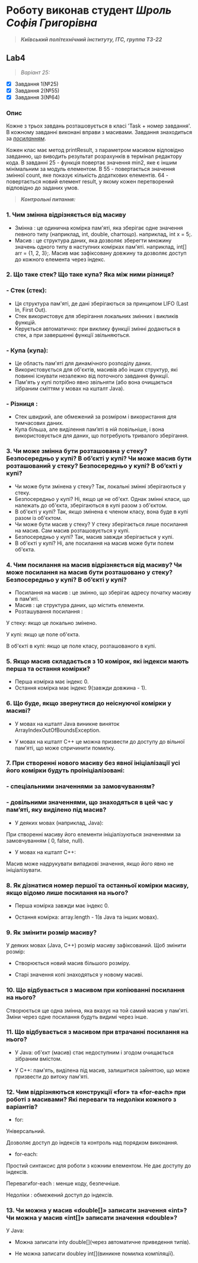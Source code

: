 # Роботу виконав студент ***Шроль Софія Григорівна***
> ***Київський політехнічний інституту, ІТС, группа ТЗ-22***

## Lab4
> *Варіант 25:*
- [x] Завдання 1(№25)
- [x] Завдання 2(№55)
- [x] Завдання 3(№64)
### Опис
Кожне з трьох завдань розташовується в класі 'Task + номер завдання'. В кожному завданні виконані вправи з масивами.
Завдання знаходиться за *[посиланням](https://docs.google.com/document/d/1oyh_Fen-c0Z6R15DjGKeDtLA_xLmADzhX3BB1LfqZoM/edit?tab=t.0)*.

Кожен клас має метод printResult, з параметром масивом відповідно завданню, що виводить результат розрахунків в термінал редактору кода. В завданні 25 - функція повертає значення min2, яке є іншим мінімальним за модуль елементом. В 55 - повертається значення змінної count, яке показує кількість додаткових елементів. 64 - повертається новий елемент result, у якому кожен перетворений відповідно до заданих умов.

> ***Контрольні питання:***

### 1. Чим змінна відрізняється від масиву

- Змінна : це одинична комірка пам'яті, яка зберігає одне значення певного типу (наприклад, int, double, charтощо). наприклад, int x = 5;.
- Масив : це структура даних, яка дозволяє зберегти множину значень одного типу в наступних комірках пам'яті. наприклад, int[] arr = {1, 2, 3};. Масив має зафіксовану довжину та дозволяє доступ до кожного елемента через індекс.

### 2. Що таке стек? Що таке купа? Яка між ними різниця?

### - Стек (стек):
- Ця структура пам'яті, де дані зберігаються за принципом LIFO (Last In, First Out).
- Стек використовує для зберігання локальних змінних і викликів функцій.
- Керується автоматично: при виклику функції змінні додаються в стек, а при завершенні функції звільняються.
### - Купа (купа):
- Це область пам'яті для динамічного розподілу даних.
- Використовується для об'єктів, масивів або інших структур, які повинні існувати незалежно від поточного завдання функції.
- Пам'ять у купі потрібно явно звільняти (або вона очищається зібраним сміттям у мовах на кшталт Java).
### - Різниця :
- Стек швидкий, але обмежений за розміром і використання для тимчасових даних.
- Купа більша, але виділення пам’яті в ній повільніше, і вона використовується для даних, що потребують тривалого зберігання.

### 3. Чи може змінна бути розташована у стеку? Безпосередньо у купі? В об’єкті у купі? Чи може масив бути розташований у стеку? Безпосередньо у купі? В об’єкті у купі?

- Чи може бути змінена у стеку?
  Так, локальні змінні зберігаються у стеку.
- Безпосередньо у купі?
  Ні, якщо це не об'єкт. Однак змінні класи, що належать до об'єкта, зберігаються в купі разом з об'єктом.
- В об'єкті у купі?
  Так, якщо змінена є членом класу, вона буде в купі разом із об'єктом.
- Чи може бути масив у стеку?
  У стеку зберігається лише посилання на масив. Сам масив розташовується у купі.
- Безпосередньо у купі?
  Так, масив завжди зберігається у купі.
- В об'єкті у купі?
  Ні, але посилання на масив може бути полем об'єкта.

### 4. Чим посилання на масив відрізняється від масиву? Чи може посилання на масив бути розташовано у стеку? Безпосередньо у купі? В об’єкті у купі?

- Посилання на масив : це змінно, що зберігає адресу початку масиву в пам'яті.
- Масив : це структура даних, що містить елементи.
- Розташування посилання :

У стеку: якщо це локально змінено.

У купі: якщо це поле об'єкта.

В об'єкті в купі: якщо це поле класу, розташованого в купі.

### 5. Якщо масив складається з 10 комірок, які індекси мають перша та остання комірки?

- Перша комірка має індекс 0.
- Остання комірка має індекс 9(завжди довжина - 1).

### 6. Що буде, якщо звернутися до неіснуючої комірки у масиві?

- У мовах на кшталт Java виникне виняток ArrayIndexOutOfBoundsException.

- У мовах на кшталт C++ це можна призвести до доступу до вільної пам'яті, що може спричинити помилку.

### 7. При створенні нового масиву без явної ініціалізації усі його комірки будуть проініціалізовані:
### - спеціальними значеннями за замовчуванням?
### - довільними значеннями, що знаходяться в цей час у пам’яті, яку виділено під масив?

- У деяких мовах (наприклад, Java):

При створенні масиву його елементи ініціалізуються значеннями за замовчуванням ( 0, false, null).

- У мовах на кшталт C++:

Масив може надрукувати випадкові значення, якщо його явно не ініціалізувати.

### 8. Як дізнатися номер першої та останньої комірки масиву, якщо відомо лише посилання на нього?

- Перша комірка завжди має індекс 0.

- Остання комірка: array.length - 1(в Java та інших мовах).

### 9. Як змінити розмір масиву?

У деяких мовах (Java, C++) розмір масиву зафіксований. Щоб змінити розмір:

- Створюється новий масив більшого розміру.

- Старі значення копі знаходяться у новому масиві.

### 10. Що відбувається з масивом при копіюванні посилання на нього?

Створюється ще одна змінна, яка вказує на той самий масив у пам'яті. Зміни через одне посилання будуть видимі через інше.

### 11. Що відбувається з масивом при втрачанні посилання на нього?

- У Java: об'єкт (масив) стає недоступним і згодом очищається зібраним вмістом.

- У C++: пам'ять, виділена під масив, залишитися зайнятою, що може призвести до витоку пам'яті.


### 12. Чим відрізняються конструкції «for» та «for-each» при роботі з масивами? Які переваги та недоліки кожного з варіантів?

- for:

Універсальний.

Дозволяє доступ до індексів та контроль над порядком виконання.

- for-each:

Простий синтаксис для роботи з кожним елементом.
Не дає доступу до індексів.

Перевагиfor-each : менше коду, безпечніше.

Недоліки : обмежений доступ до індексів.

### 13. Чи можна у масив «double[]» записати значення «int»? Чи можна у масив «int[]» записати значення «double»?

У Java:

- Можна записати intу double[](через автоматичне приведення типів).

- Не можна записати doubleу int[](виникне помилка компіляції).
